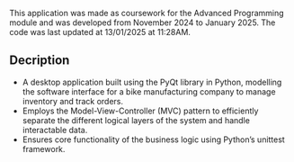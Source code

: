 This application was made as coursework for the Advanced Programming module and was developed from November 2024 to January 2025. The code was last updated at 13/01/2025 at 11:28AM.

## Decription
+ A desktop application built using the PyQt library in Python, modelling the software interface for a bike manufacturing company to manage inventory and track orders.
+ Employs the Model-View-Controller (MVC) pattern to efficiently separate the different logical layers of the system and handle interactable data. 
+	Ensures core functionality of the business logic using Python’s unittest framework.
